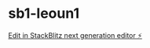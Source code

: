 # sb1-leoun1

[Edit in StackBlitz next generation editor ⚡️](https://stackblitz.com/~/github.com/Imr4343/sb1-leoun1)